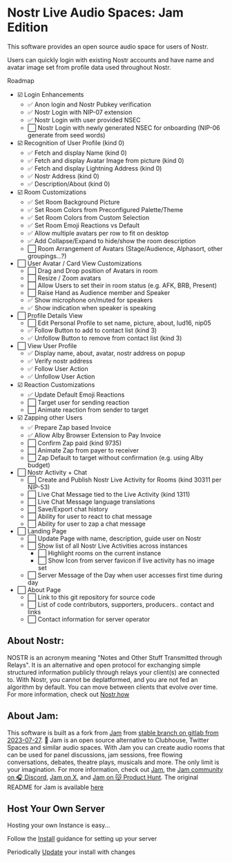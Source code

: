 # Nostr Live Audio Spaces: Jam Edition

This software provides an open source audio space for users of Nostr.

Users can quickly login with existing Nostr accounts and have name and avatar image set from profile data used throughout Nostr.

Roadmap

- ☑️ Login Enhancements
  - ✅ Anon login and Nostr Pubkey verification
  - ✅ Nostr Login with NIP-07 extension
  - ✅ Nostr Login with user provided NSEC
  - ⬜ Nostr Login with newly generated NSEC for onboarding (NIP-06 generate from seed words)
- ☑️ Recognition of User Profile (kind 0)
  - ✅ Fetch and display Name (kind 0)
  - ✅ Fetch and display Avatar Image from picture (kind 0)
  - ✅ Fetch and display Lightning Address (kind 0)
  - ✅ Nostr Address (kind 0)
  - ✅ Description/About (kind 0)
- ☑️ Room Customizations
  - ✅ Set Room Background Picture
  - ✅ Set Room Colors from Preconfigured Palette/Theme
  - ✅ Set Room Colors from Custom Selection
  - ✅ Set Room Emoji Reactions vs Default
  - ✅ Allow multiple avatars per row to fit on desktop
  - ✅ Add Collapse/Expand to hide/show the room description
  - ⬜ Room Arrangement of Avatars (Stage/Audience, Alphasort, other groupings...?)
- ⬜ User Avatar / Card View Customizations
  - ⬜ Drag and Drop position of Avatars in room
  - ⬜ Resize / Zoom avatars
  - ⬜ Allow Users to set their in room status (e.g. AFK, BRB, Present)
  - ⬜ Raise Hand as Audience member and Speaker
  - ✅ Show microphone on/muted for speakers
  - ✅ Show indication when speaker is speaking
- ⬜ Profile Details View
  - ⬜ Edit Personal Profile to set name, picture, about, lud16, nip05
  - ✅ Follow Button to add to contact list (kind 3)
  - ✅ Unfollow Button to remove from contact list (kind 3)
- ⬜ View User Profile
  - ✅ Display name, about, avatar, nostr address on popup
  - ✅ Verify nostr address
  - ✅ Follow User Action
  - ✅ Unfollow User Action
- ☑️ Reaction Customizations
  - ✅ Update Default Emoji Reactions
  - ⬜ Target user for sending reaction
  - ⬜ Animate reaction from sender to target
- ☑️ Zapping other Users
  - ✅ Prepare Zap based Invoice
  - ✅ Allow Alby Browser Extension to Pay Invoice
  - ⬜ Confirm Zap paid (kind 9735)
  - ⬜ Animate Zap from payer to receiver
  - ⬜ Zap Default to target without confirmation (e.g. using Alby budget)
- ⬜ Nostr Activity + Chat
  - ⬜ Create and Publish Nostr Live Activity for Rooms (kind 30311 per NIP-53)
  - ⬜ Live Chat Message tied to the Live Activity (kind 1311)
  - ⬜ Live Chat Message language translations
  - ⬜ Save/Export chat history
  - ⬜ Ability for user to react to chat message
  - ⬜ Ability for user to zap a chat message
- ⬜ Landing Page
  - ⬜ Update Page with name, description, guide user on Nostr
  - ⬜ Show list of all Nostr Live Activities across instances
    - ⬜ Highlight rooms on the current instance
    - ⬜ Show Icon from server favicon if live activity has no image set
  - ⬜ Server Message of the Day when user accesses first time during day
- ⬜ About Page
  - ⬜ Link to this git repository for source code
  - ⬜ List of code contributors, supporters, producers.. contact and links
  - ⬜ Contact information for server operator

## About Nostr:

NOSTR is an acronym meaning "Notes and Other Stuff Transmitted through Relays". It is an alternative and open protocol for exchanging simple structured information publicly through relays your client(s) are connected to. With Nostr, you cannot be deplatformed, and you are not fed an algorithm by default. You can move between clients that evolve over time. For more information, check out [Nostr.how](https://nostr.how/en/what-is-nostr)

## About Jam:

This software is built as a fork from [Jam](https://gitlab.com/jam-systems/jam.git) from [stable branch on gitlab from 2023-07-27](https://gitlab.com/jam-systems/jam/-/commit/578afaf1d34c0422c153b68f5e8eb09610872bb6). 🍓 Jam is an open source alternative to Clubhouse, Twitter Spaces and similar audio spaces. With Jam you can create audio rooms that can be used for panel discussions, jam sessions, free flowing conversations, debates, theatre plays, musicals and more. The only limit is your imagination. For more information, check out [Jam](https://gitlab.com/jam-systems/jam.git), the [Jam community on 🎧 Discord](https://discord.gg/BfakmCuXSX), [Jam on X](https://twitter.com/jam_systems), and [Jam on 😽 Product Hunt](https://www.producthunt.com/posts/jam-d17ff3cc-556c-4c17-8140-5211cb1cd81f). The original README for Jam is available [here](JAM-README.md)

## Host Your Own Server

Hosting your own Instance is easy...

Follow the [Install](INSTALL.md) guidance for setting up your server

Periodically [Update](UPDATE.md) your install with changes
